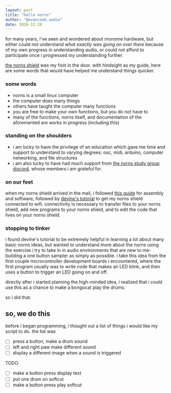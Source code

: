 ```yaml
---
layout: post
title: "hello norns"
author: "@evancook.audio"
date: 2020-12-20
---
```

for many years, i've seen and wondered about monome hardware, but either could not understand *what exactly was going on over there* because of my own progress in understanding audio, or could not afford to participate once i progressed my understanding further.

[the norns shield](https://monome.org/docs/norns/shield/) was my foot in the door.
with hindsight as my guide, here are some words that would have helped me understand things quicker.

### some words
* norns is a small linux computer
* the computer does many things
* others have taught the computer many functions
* you are free to make your own functions, but you do not have to
* many of the functions, norns itself, and documentation of the aforemented are works in progress (including this)

### standing on the shoulders 
* i am lucky to have the privilege of an education which gave me time and support to understand to varying degrees: osc, midi, arduino, computer networking, and file structures
* i am also lucky to have had much support from [the norns study group discord](https://discord.com/invite/hfC5Fmw), whose members i am grateful for.

### on our feet
when my norns shield arrived in the mail, i followed [this guide](https://monome.org/docs/norns/shield/) for assembly and software, followed by [devine's tutorial](https://llllllll.co/t/norns-tutorial/23241) to get my norns shield connected to wifi. connectivity is necessary to transfer files to your norns shield, add new programs to your norns shield, and to edit the code that lives on your norns shield.

### stopping to tinker
i found devine's tutorial to be extremely helpful in learning a lot about many basic norns ideas, but wanted to understand more about the norns using the exercise i try to take in in audio environments that are new to me- building a one button sampler as simply as possible. i take this idea from the first couple microcontroller development boards i encountered, where the first program usually was to write code that makes an LED blink, and then uses a button to trigger an LED going on and off.

directly after i started planning the high-minded idea, i realized that i could use this as a chance to make a bongocat play the drums. 

so i did that.

## so, we do this
before i began programming, i thought out a list of things i would like my script to do. the list was
- [ ] press a button, make a drum sound
- [ ] left and right paw make different sound
- [ ] display a different image when a sound is triggered

TODO
- [ ] make a button press display text
- [ ] put one drum on softcut
- [ ] make a button press play softcut
